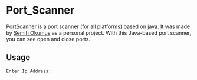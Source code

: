 # Port_Scanner

PortScanner is a port scanner (for all platforms) based on java. It was made by [Semih Okumuş](https://github.com/smh-ux) as a personal project. With this Java-based port scanner, you can see open and close ports.

## Usage

```Java
Enter Ip Address:

```
